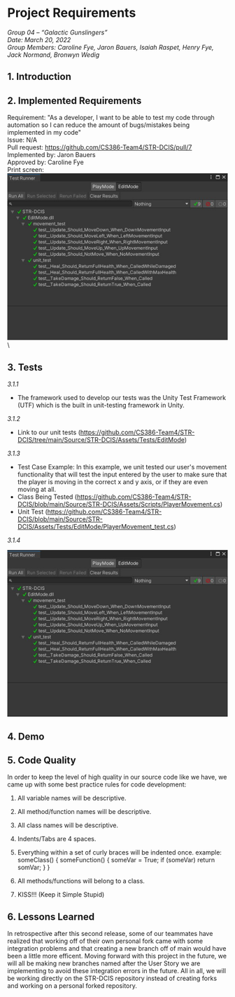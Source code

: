 # Project Requirements

_Group 04 – “Galactic Gunslingers”\
Date: March 20, 2022\
Group Members: Caroline Fye, Jaron Bauers, Isaiah Raspet, Henry Fye, Jack Normand, Bronwyn Wedig_
## 1. Introduction

## 2. Implemented Requirements 
Requirement: "As a developer, I want to be able to test my code through automation so I can reduce the amount of bugs/mistakes being implemented in my code" \
Issue: N/A \
Pull request: https://github.com/CS386-Team4/STR-DCIS/pull/7 \
Implemented by: Jaron Bauers \
Approved by: Caroline Fye \
Print screen: ![](./images/unit-test2.jpg) \

## 3. Tests
*3.1.1*
- The framework used to develop our tests was the Unity Test Framework (UTF) which is the built in unit-testing framework in Unity.

*3.1.2*
- Link to our unit tests (https://github.com/CS386-Team4/STR-DCIS/tree/main/Source/STR-DCIS/Assets/Tests/EditMode)

*3.1.3*
- Test Case Example: In this example, we unit tested our user's movement functionality that will test the input entered by the user to make sure that the player is moving in the correct x and y axis, or if they are even moving at all.
- Class Being Tested (https://github.com/CS386-Team4/STR-DCIS/blob/main/Source/STR-DCIS/Assets/Scripts/PlayerMovement.cs)
- Unit Test (https://github.com/CS386-Team4/STR-DCIS/blob/main/Source/STR-DCIS/Assets/Tests/EditMode/PlayerMovement_test.cs)

*3.1.4*

![](./images/unit-test2.jpg)

## 4. Demo

## 5. Code Quality
In order to keep the level of high quality in our source code like we have, we came up with some best practice rules for code development:

1. All variable names will be descriptive.
2. All method/function names will be descriptive.
3. All class names will be descriptive.
4. Indents/Tabs are 4 spaces.
5. Everything within a set of curly braces will be indented once.
example:
someClass()
{
    someFunction()
    {
        someVar = True;
        if (someVar)
            return somVar;
    }
}

6. All methods/functions will belong to a class.
7. KISS!!! (Keep it Simple Stupid)

## 6. Lessons Learned
In retrospective after this second release, some of our teammates have realized that working off of their own personal fork came with some integration problems and that creating a new branch off of main would have been a little more efficent. Moving forward with this project in the future, we will all be making new branches named after the User Story we are implementing to avoid these integration errors in the future. All in all, we will be working directly on the STR-DCIS repository instead of creating forks and working on a personal forked repository.
